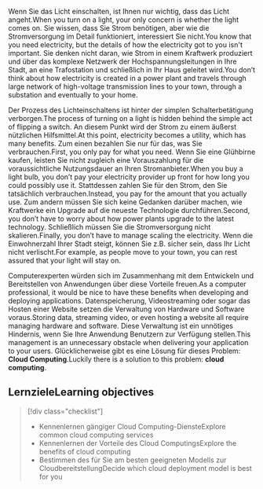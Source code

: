 <span data-ttu-id="750cf-101">Wenn Sie das Licht einschalten, ist Ihnen nur wichtig, dass das Licht angeht.</span><span class="sxs-lookup"><span data-stu-id="750cf-101">When you turn on a light, your only concern is whether the light comes on.</span></span> <span data-ttu-id="750cf-102">Sie wissen, dass Sie Strom benötigen, aber wie die Stromversorgung im Detail funktioniert, interessiert Sie nicht.</span><span class="sxs-lookup"><span data-stu-id="750cf-102">You know that you need electricity, but the details of how the electricity got to you isn't important.</span></span> <span data-ttu-id="750cf-103">Sie denken nicht daran, wie Strom in einem Kraftwerk produziert und über das komplexe Netzwerk der Hochspannungsleitungen in Ihre Stadt, an eine Trafostation und schließlich in Ihr Haus geleitet wird.</span><span class="sxs-lookup"><span data-stu-id="750cf-103">You don’t think about how electricity is created in a power plant and travels through large network of high-voltage transmission lines to your town, through a substation and eventually to your home.</span></span>

<span data-ttu-id="750cf-104">Der Prozess des Lichteinschaltens ist hinter der simplen Schalterbetätigung verborgen.</span><span class="sxs-lookup"><span data-stu-id="750cf-104">The process of turning on a light is hidden behind the simple act of flipping a switch.</span></span> <span data-ttu-id="750cf-105">An diesem Punkt wird der Strom zu einem äußerst nützlichen Hilfsmittel.</span><span class="sxs-lookup"><span data-stu-id="750cf-105">At this point, electricity becomes a utility, which has many benefits.</span></span> <span data-ttu-id="750cf-106">Zum einen bezahlen Sie nur für das, was Sie verbrauchen.</span><span class="sxs-lookup"><span data-stu-id="750cf-106">First, you only pay for what you need.</span></span> <span data-ttu-id="750cf-107">Wenn Sie eine Glühbirne kaufen, leisten Sie nicht zugleich eine Vorauszahlung für die voraussichtliche Nutzungsdauer an Ihren Stromanbieter.</span><span class="sxs-lookup"><span data-stu-id="750cf-107">When you buy a light bulb, you don’t pay your electricity provider up front for how long you could possibly use it.</span></span> <span data-ttu-id="750cf-108">Stattdessen zahlen Sie für den Strom, den Sie tatsächlich verbrauchen.</span><span class="sxs-lookup"><span data-stu-id="750cf-108">Instead, you pay for the amount that you actually use.</span></span> <span data-ttu-id="750cf-109">Zum andern müssen Sie sich keine Gedanken darüber machen, wie Kraftwerke ein Upgrade auf die neueste Technologie durchführen.</span><span class="sxs-lookup"><span data-stu-id="750cf-109">Second, you don’t have to worry about how power plants upgrade to the latest technology.</span></span> <span data-ttu-id="750cf-110">Schließlich müssen Sie die Stromversorgung nicht skalieren.</span><span class="sxs-lookup"><span data-stu-id="750cf-110">Finally, you don’t have to manage scaling the electricity.</span></span> <span data-ttu-id="750cf-111">Wenn die Einwohnerzahl Ihrer Stadt steigt, können Sie z.B. sicher sein, dass Ihr Licht nicht verlischt.</span><span class="sxs-lookup"><span data-stu-id="750cf-111">For example, as people move to your town, you can rest assured that your light will stay on.</span></span>

<span data-ttu-id="750cf-112">Computerexperten würden sich im Zusammenhang mit dem Entwickeln und Bereitstellen von Anwendungen über diese Vorteile freuen.</span><span class="sxs-lookup"><span data-stu-id="750cf-112">As a computer professional, it would be nice to have these benefits when developing and deploying applications.</span></span> <span data-ttu-id="750cf-113">Datenspeicherung, Videostreaming oder sogar das Hosten einer Website setzen die Verwaltung von Hardware und Software voraus.</span><span class="sxs-lookup"><span data-stu-id="750cf-113">Storing data, streaming video, or even hosting a website all require managing hardware and software.</span></span> <span data-ttu-id="750cf-114">Diese Verwaltung ist ein unnötiges Hindernis, wenn Sie Ihre Anwendung Benutzern zur Verfügung stellen.</span><span class="sxs-lookup"><span data-stu-id="750cf-114">This management is an unnecessary obstacle when delivering your application to your users.</span></span> <span data-ttu-id="750cf-115">Glücklicherweise gibt es eine Lösung für dieses Problem: **Cloud Computing**.</span><span class="sxs-lookup"><span data-stu-id="750cf-115">Luckily there is a solution to this problem: **cloud computing**.</span></span>

## <a name="learning-objectives"></a><span data-ttu-id="750cf-116">Lernziele</span><span class="sxs-lookup"><span data-stu-id="750cf-116">Learning objectives</span></span>
> [!div class="checklist"]
> * <span data-ttu-id="750cf-117">Kennenlernen gängiger Cloud Computing-Dienste</span><span class="sxs-lookup"><span data-stu-id="750cf-117">Explore common cloud computing services</span></span>
> * <span data-ttu-id="750cf-118">Kennenlernen der Vorteile des Cloud Computings</span><span class="sxs-lookup"><span data-stu-id="750cf-118">Explore the benefits of cloud computing</span></span>
> * <span data-ttu-id="750cf-119">Bestimmen des für Sie am besten geeigneten Modells zur Cloudbereitstellung</span><span class="sxs-lookup"><span data-stu-id="750cf-119">Decide which cloud deployment model is best for you</span></span>
